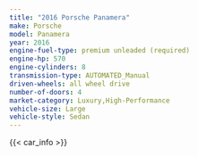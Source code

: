 ```yaml
---
title: "2016 Porsche Panamera"
make: Porsche
model: Panamera
year: 2016
engine-fuel-type: premium unleaded (required)
engine-hp: 570
engine-cylinders: 8
transmission-type: AUTOMATED_Manual
driven-wheels: all wheel drive
number-of-doors: 4
market-category: Luxury,High-Performance
vehicle-size: Large
vehicle-style: Sedan
---
```


{{< car_info >}}
